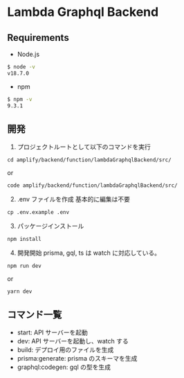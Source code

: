 # Lambda Graphql Backend

## Requirements

- Node.js

```bash
$ node -v
v18.7.0
```

- npm

```bash
$ npm -v
9.3.1
```

## 開発

1. プロジェクトルートとして以下のコマンドを実行

```
cd amplify/backend/function/lambdaGraphqlBackend/src/
```

or

```
code amplify/backend/function/lambdaGraphqlBackend/src/
```

2. .env ファイルを作成
   基本的に編集は不要

```
cp .env.example .env
```

3. パッケージインストール

```
npm install
```

4. 開発開始
   prisma, gql, ts は watch に対応している。

```
npm run dev
```

or

```
yarn dev
```

## コマンド一覧

- start: API サーバーを起動
- dev: API サーバーを起動し、watch する
- build: デプロイ用のファイルを生成
- prisma:generate: prisma のスキーマを生成
- graphql:codegen: gql の型を生成
